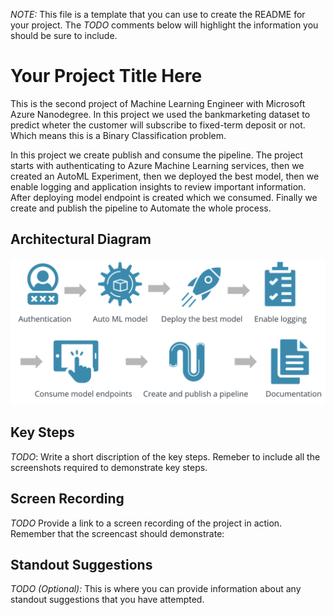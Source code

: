 *NOTE:* This file is a template that you can use to create the README for your project. The *TODO* comments below will highlight the information you should be sure to include.


# Your Project Title Here

This is the second project of Machine Learning Engineer with Microsoft Azure Nanodegree. In this project we used the bankmarketing dataset to predict wheter the customer will subscribe to fixed-term deposit or not. Which means this is a Binary Classification problem.

In this project we create publish and consume the pipeline. The project starts with authenticating to Azure Machine Learning services, then we created an AutoML Experiment, then we deployed the best model, then we enable logging and application insights to review important information. After deploying model endpoint is created which we consumed. Finally we create and publish the pipeline to Automate the whole process.

## Architectural Diagram

![Alt text](images/Architecture-Diagram.png?raw=true "Architectural Diagram")

## Key Steps
*TODO*: Write a short discription of the key steps. Remeber to include all the screenshots required to demonstrate key steps. 

## Screen Recording
*TODO* Provide a link to a screen recording of the project in action. Remember that the screencast should demonstrate:

## Standout Suggestions
*TODO (Optional):* This is where you can provide information about any standout suggestions that you have attempted.
